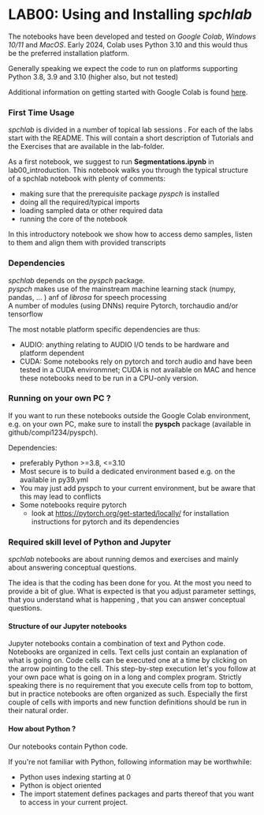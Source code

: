 # LAB00: Using and Installing *spchlab* 

The notebooks have been developed and tested on *Google Colab*, *Windows 10/11* and *MacOS*.  Early 2024, Colab uses Python 3.10 and this would thus be the preferred installation platform.

Generally speaking we expect the code to run on platforms supporting Python 3.8, 3.9 and 3.10 (higher also, but not tested)

Additional information on getting started with Google Colab is found [here](COLAB.md).   


### First Time Usage

*spchlab* is divided in a number of topical lab sessions .
For each of the labs start with the README.
This will contain a short description of Tutorials and the Exercises that are available in the lab-folder.

As a first notebook, we suggest to run  **Segmentations.ipynb** in lab00_introduction.  This notebook walks you through the typical structure of a spchlab notebook with plenty of comments:
- making sure that the prerequisite package *pyspch* is installed
- doing all the required/typical imports
- loading sampled data or other required data
- running the core of the notebook

In this introductory notebook we show how to access demo samples, listen to them and align them with provided transcripts


### Dependencies
*spchlab*  depends on the *pyspch* package.   
*pyspch* makes use of the mainstream machine learning stack (numpy, pandas, ... ) anf of *librosa* for speech processing   
A number of modules (using DNNs) require Pytorch, torchaudio and/or tensorflow

The most notable platform specific dependencies are thus:
- AUDIO: anything relating to AUDIO I/O tends to be hardware and platform dependent
- CUDA: Some notebooks rely on pytorch and torch audio and have been tested in a CUDA environmnet;  CUDA is not available on MAC and hence these notebooks need to be run in a CPU-only version. 

### Running on your own PC ?

If you want to run these notebooks outside the Google Colab environment, e.g. on your own PC,  make sure to install the **pyspch** package (available in github/compi1234/pyspch).  

Dependencies:
+ preferably Python >=3.8, <=3.10
+ Most secure is to build a dedicated environment based e.g. on the available in py39.yml 
+ You may just add pyspch to your current environment, but be aware that this may lead to conflicts
+ Some notebooks require pytorch
    - look at https://pytorch.org/get-started/locally/  for installation instructions for pytorch and its dependencies

### Required skill level of Python and Jupyter

*spchlab* notebooks are about running demos and exercises and mainly about answering conceptual questions.

The idea is that the coding has been done for you.   At the most you need to provide a bit of glue.
What is expected is that you adjust parameter settings, that you understand what is happening ,
that you can answer conceptual questions. 


#### Structure of our Jupyter notebooks
Jupyter notebooks contain a combination of text and Python code.  Notebooks are organized in cells. Text cells just contain an explanation of what is going on. Code cells can be executed one at a time by clicking on the arrow pointing to the cell. This step-by-step execution let's you follow at your own pace what is going on in a long and complex program. Strictly speaking there is no requirement that you execute cells from top to bottom, but in practice notebooks are often organized as such.  Especially the first couple of cells with imports and new function definitions should be run in their natural order.

#### How about Python ?
Our notebooks contain Python code. 

If you're not familiar with Python, following information may be worthwhile:
+ Python uses indexing starting at 0
+ Python is object oriented
+ The import statement defines packages and parts thereof that you want to access in your current  project.

